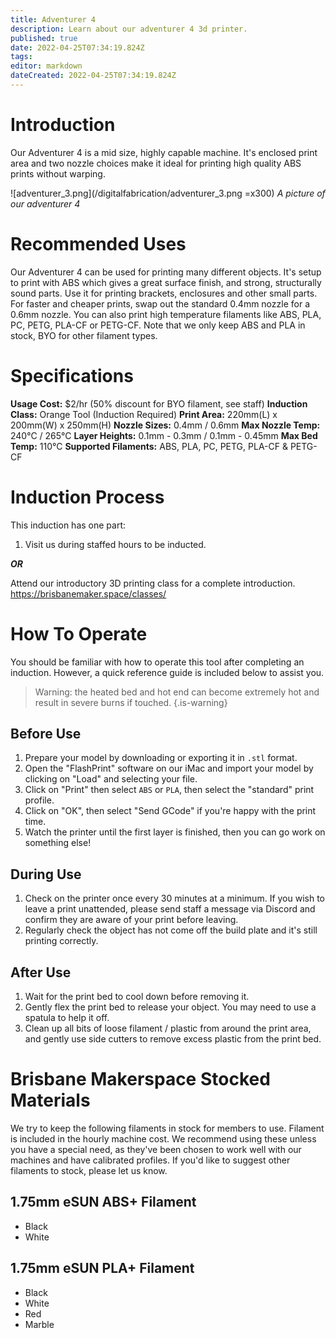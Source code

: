 ```yaml
---
title: Adventurer 4
description: Learn about our adventurer 4 3d printer.
published: true
date: 2022-04-25T07:34:19.824Z
tags: 
editor: markdown
dateCreated: 2022-04-25T07:34:19.824Z
---
```


# Introduction
Our Adventurer 4 is a mid size, highly capable machine. It's enclosed print area and two nozzle choices make it ideal for printing high quality ABS prints without warping.

![adventurer_3.png](/digitalfabrication/adventurer_3.png =x300)
*A picture of our adventurer 4*

# Recommended Uses
Our Adventurer 4 can be used for printing many different objects. It's setup to print with ABS which gives a great surface finish, and strong, structurally sound parts. Use it for printing brackets, enclosures and other small parts. For faster and cheaper prints, swap out the standard 0.4mm nozzle for a 0.6mm nozzle. You can also print high temperature filaments like ABS, PLA, PC, PETG, PLA-CF or PETG-CF. Note that we only keep ABS and PLA in stock, BYO for other filament types.

# Specifications
**Usage Cost:** $2/hr (50% discount for BYO filament, see staff)
**Induction Class:** Orange Tool (Induction Required)
**Print Area:** 220mm(L) x 200mm(W) x 250mm(H)
**Nozzle Sizes:** 0.4mm / 0.6mm
**Max Nozzle Temp:** 240°C / 265°C
**Layer Heights:** 0.1mm - 0.3mm / 0.1mm - 0.45mm
**Max Bed Temp:** 110°C
**Supported Filaments:** ABS, PLA, PC, PETG, PLA-CF & PETG-CF

# Induction Process
This induction has one part:

1. Visit us during staffed hours to be inducted.

***OR***

Attend our introductory 3D printing class for a complete introduction. https://brisbanemaker.space/classes/

# How To Operate
You should be familiar with how to operate this tool after completing an induction. However, a quick reference guide is included below to assist you.

> Warning: the heated bed and hot end can become extremely hot and result in severe burns if touched.
{.is-warning}

## Before Use
1. Prepare your model by downloading or exporting it in `.stl` format.
2. Open the "FlashPrint" software on our iMac and import your model by clicking on "Load" and selecting your file.
3. Click on "Print" then select `ABS` or `PLA`, then select the "standard" print profile.
4. Click on "OK", then select "Send GCode" if you're happy with the print time.
5. Watch the printer until the first layer is finished, then you can go work on something else!

## During Use
1. Check on the printer once every 30 minutes at a minimum. If you wish to leave a print unattended, please send staff a message via Discord and confirm they are aware of your print before leaving.
2. Regularly check the object has not come off the build plate and it's still printing correctly.

## After Use
1. Wait for the print bed to cool down before removing it.
2. Gently flex the print bed to release your object. You may need to use a spatula to help it off.
3. Clean up all bits of loose filament / plastic from around the print area, and gently use side cutters to remove excess plastic from the print bed.

# Brisbane Makerspace Stocked Materials
We try to keep the following filaments in stock for members to use. Filament is included in the hourly machine cost. We recommend using these unless you have a special need, as they've been chosen to work well with our machines and have calibrated profiles. If you'd like to suggest other filaments to stock, please let us know.

## 1.75mm eSUN ABS+ Filament
* Black
* White

## 1.75mm eSUN PLA+ Filament
* Black
* White
* Red
* Marble